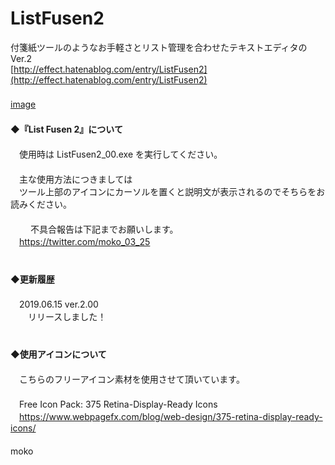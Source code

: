 # ListFusen2
付箋紙ツールのようなお手軽さとリスト管理を合わせたテキストエディタのVer.2  
[http://effect.hatenablog.com/entry/ListFusen2](http://effect.hatenablog.com/entry/ListFusen2)  
　  
[image](image\LisetFusen2_01.jpg)
　  
　  
**◆『List Fusen 2』について**  
　  
　使用時は ListFusen2_00.exe を実行してください。  
　  
　主な使用方法につきましては  
　ツール上部のアイコンにカーソルを置くと説明文が表示されるのでそちらをお読みください。  
　  
　
　不具合報告は下記までお願いします。  
　https://twitter.com/moko_03_25  
　  
　  
**◆更新履歴**  
　  
　2019.06.15 ver.2.00  
　　リリースしました！  
　  
　  
**◆使用アイコンについて**  
　  
　こちらのフリーアイコン素材を使用させて頂いています。  
　  
　Free Icon Pack: 375 Retina-Display-Ready Icons  
　https://www.webpagefx.com/blog/web-design/375-retina-display-ready-icons/  
　  
moko